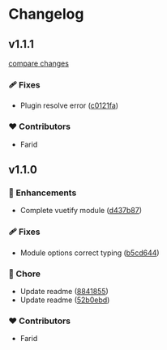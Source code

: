 # Changelog


## v1.1.1

[compare changes](https://github.com/farid-temuri-lofty/nuxt-3-vuetify/compare/v1.1.0...v1.1.1)


### 🩹 Fixes

  - Plugin resolve error ([c0121fa](https://github.com/farid-temuri-lofty/nuxt-3-vuetify/commit/c0121fa))

### ❤️  Contributors

- Farid

## v1.1.0


### 🚀 Enhancements

  - Complete vuetify module ([d437b87](https://github.com/farid-temuri-lofty/nuxt-3-vuetify/commit/d437b87))

### 🩹 Fixes

  - Module options correct typing ([b5cd644](https://github.com/farid-temuri-lofty/nuxt-3-vuetify/commit/b5cd644))

### 🏡 Chore

  - Update readme ([8841855](https://github.com/farid-temuri-lofty/nuxt-3-vuetify/commit/8841855))
  - Update readme ([52b0ebd](https://github.com/farid-temuri-lofty/nuxt-3-vuetify/commit/52b0ebd))

### ❤️  Contributors

- Farid

